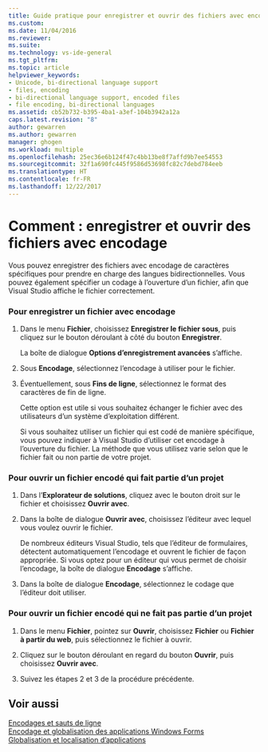 ```yaml
---
title: Guide pratique pour enregistrer et ouvrir des fichiers avec encodage | Microsoft Docs
ms.custom: 
ms.date: 11/04/2016
ms.reviewer: 
ms.suite: 
ms.technology: vs-ide-general
ms.tgt_pltfrm: 
ms.topic: article
helpviewer_keywords:
- Unicode, bi-directional language support
- files, encoding
- bi-directional language support, encoded files
- file encoding, bi-directional languages
ms.assetid: cb52b732-b395-4ba1-a3ef-104b3942a12a
caps.latest.revision: "8"
author: gewarren
ms.author: gewarren
manager: ghogen
ms.workload: multiple
ms.openlocfilehash: 25ec36e6b124f47c4bb13be8f7affd9b7ee54553
ms.sourcegitcommit: 32f1a690fc445f9586d53698fc82c7debd784eeb
ms.translationtype: HT
ms.contentlocale: fr-FR
ms.lasthandoff: 12/22/2017
---
```

# <a name="how-to-save-and-open-files-with-encoding"></a>Comment : enregistrer et ouvrir des fichiers avec encodage
Vous pouvez enregistrer des fichiers avec encodage de caractères spécifiques pour prendre en charge des langues bidirectionnelles. Vous pouvez également spécifier un codage à l’ouverture d’un fichier, afin que Visual Studio affiche le fichier correctement.  
  
### <a name="to-save-a-file-with-encoding"></a>Pour enregistrer un fichier avec encodage  
  
1.  Dans le menu **Fichier**, choisissez **Enregistrer le fichier sous**, puis cliquez sur le bouton déroulant à côté du bouton **Enregistrer**.  
  
     La boîte de dialogue **Options d’enregistrement avancées** s’affiche.  
  
2.  Sous **Encodage**, sélectionnez l’encodage à utiliser pour le fichier.  
  
3.  Éventuellement, sous **Fins de ligne**, sélectionnez le format des caractères de fin de ligne.  
  
     Cette option est utile si vous souhaitez échanger le fichier avec des utilisateurs d’un système d’exploitation différent.  
  
     Si vous souhaitez utiliser un fichier qui est codé de manière spécifique, vous pouvez indiquer à Visual Studio d’utiliser cet encodage à l’ouverture du fichier. La méthode que vous utilisez varie selon que le fichier fait ou non partie de votre projet.  
  
### <a name="to-open-an-encoded-file-that-is-part-of-a-project"></a>Pour ouvrir un fichier encodé qui fait partie d’un projet  
  
1.  Dans l’**Explorateur de solutions**, cliquez avec le bouton droit sur le fichier et choisissez **Ouvrir avec**.  
  
2.  Dans la boîte de dialogue **Ouvrir avec**, choisissez l’éditeur avec lequel vous voulez ouvrir le fichier.  
  
     De nombreux éditeurs Visual Studio, tels que l’éditeur de formulaires, détectent automatiquement l’encodage et ouvrent le fichier de façon appropriée. Si vous optez pour un éditeur qui vous permet de choisir l’encodage, la boîte de dialogue **Encodage** s’affiche.  
  
3.  Dans la boîte de dialogue **Encodage**, sélectionnez le codage que l’éditeur doit utiliser.  
  
### <a name="to-open-an-encoded-file-that-is-not-part-of-a-project"></a>Pour ouvrir un fichier encodé qui ne fait pas partie d’un projet  
  
1.  Dans le menu **Fichier**, pointez sur **Ouvrir**, choisissez **Fichier** ou **Fichier à partir du web**, puis sélectionnez le fichier à ouvrir.  
  
2.  Cliquez sur le bouton déroulant en regard du bouton **Ouvrir**, puis choisissez **Ouvrir avec**.  
  
3.  Suivez les étapes 2 et 3 de la procédure précédente.  
  
## <a name="see-also"></a>Voir aussi
[Encodages et sauts de ligne](encodings-and-line-breaks.md)  
[Encodage et globalisation des applications Windows Forms](/dotnet/framework/winforms/advanced/encoding-and-windows-forms-globalization)   
[Globalisation et localisation d’applications](../ide/globalizing-and-localizing-applications.md)